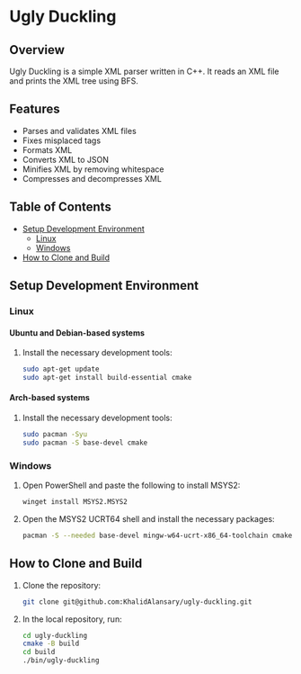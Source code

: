 # Ugly Duckling

## Overview
Ugly Duckling is a simple XML parser written in C++. It reads an XML file and prints the XML tree using BFS.

## Features
- Parses and validates XML files
- Fixes misplaced tags
- Formats XML
- Converts XML to JSON
- Minifies XML by removing whitespace
- Compresses and decompresses XML

## Table of Contents
- [Setup Development Environment](#setup-development-environment)
  - [Linux](#linux)
  - [Windows](#windows)
- [How to Clone and Build](#how-to-clone-and-build)

## Setup Development Environment

### Linux

#### Ubuntu and Debian-based systems
1. Install the necessary development tools:
    ```sh
    sudo apt-get update
    sudo apt-get install build-essential cmake
    ```

#### Arch-based systems
1. Install the necessary development tools:
    ```sh
    sudo pacman -Syu
    sudo pacman -S base-devel cmake
    ```

### Windows
1. Open PowerShell and paste the following to install MSYS2:
    ```sh
    winget install MSYS2.MSYS2
    ```
2. Open the MSYS2 UCRT64 shell and install the necessary packages:
    ```sh
    pacman -S --needed base-devel mingw-w64-ucrt-x86_64-toolchain cmake
    ```

## How to Clone and Build
1. Clone the repository:
    ```sh
    git clone git@github.com:KhalidAlansary/ugly-duckling.git
    ```
2. In the local repository, run:
    ```sh
    cd ugly-duckling
    cmake -B build
    cd build
    ./bin/ugly-duckling
    ```